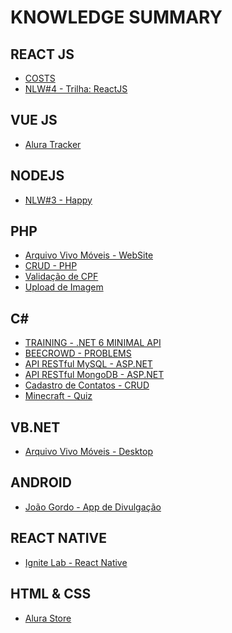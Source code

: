# KNOWLEDGE SUMMARY

## REACT JS

- <a href="https://github.com/Guilherme-Maciel/costs">COSTS</a>
- <a href="https://github.com/Guilherme-Maciel/NLW-4-ReactJS">NLW#4 - Trilha: ReactJS</a>

## VUE JS

- <a href="https://github.com/Guilherme-Maciel/alura-tracker">Alura Tracker</a>

## NODEJS

- <a href="https://github.com/Guilherme-Maciel/NLW-3-HAPPY">NLW#3 - Happy</a>

## PHP

- <a href="https://github.com/Guilherme-Maciel/ArquivoVivo-Website">Arquivo Vivo Móveis - WebSite</a>
- <a href="https://github.com/Guilherme-Maciel/crud-php">CRUD - PHP</a>
- <a href="https://github.com/Guilherme-Maciel/validacao-cpf">Validação de CPF</a>
- <a href="https://github.com/Guilherme-Maciel/image-upload-php">Upload de Imagem</a>

## C#

- <a href="https://github.com/Guilherme-Maciel/training-dotnet6-api">TRAINING - .NET 6 MINIMAL API</a>
- <a href="https://github.com/Guilherme-Maciel/CSHARP-Beecrowd_Problems">BEECROWD - PROBLEMS</a>
- <a href="https://github.com/Guilherme-Maciel/webapi-aspnet">API RESTful MySQL - ASP.NET</a>
- <a href="https://github.com/Guilherme-Maciel/API_ASP.NET-MongoDB">API RESTful MongoDB - ASP.NET</a>
- <a href="https://github.com/Guilherme-Maciel/Cadastro-Contatos_ASPNET">Cadastro de Contatos - CRUD</a>
- <a href="https://github.com/Guilherme-Maciel/Minecraft_Quiz_Minigame">Minecraft - Quiz</a>

## VB.NET

- <a href="https://github.com/Guilherme-Maciel/ArquivoVivo-Desktop">Arquivo Vivo Móveis - Desktop</a>

## ANDROID

- <a href="https://github.com/Guilherme-Maciel/J.Gordo-EclipseAndroid">João Gordo - App de Divulgação</a>

## REACT NATIVE

- <a href="https://github.com/Guilherme-Maciel/ignite-lab-react-native">Ignite Lab - React Native</a>

## HTML & CSS

- <a href="https://github.com/Guilherme-Maciel/alura-store">Alura Store</a>


